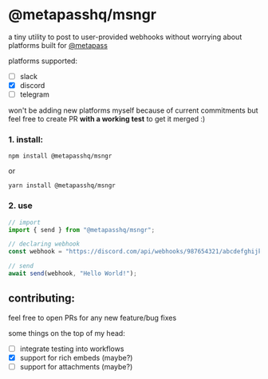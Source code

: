 # @metapasshq/msngr

a tiny utility to post to user-provided webhooks without worrying about platforms built for [@metapass](https://github.com/metapass)

platforms supported:

- [ ] slack
- [x] discord
- [ ] telegram

won't be adding new platforms myself because of current commitments but feel free to create PR **with a working test** to get it merged :)


### 1. install:

```
npm install @metapasshq/msngr
```

or

```
yarn install @metapasshq/msngr
```

### 2. use

```ts
// import
import { send } from "@metapasshq/msngr";

// declaring webhook
const webhook = "https://discord.com/api/webhooks/987654321/abcdefghijklmnopqrstuvwxyz";

// send
await send(webhook, "Hello World!");
```


## contributing:
feel free to open PRs for any new feature/bug fixes

some things on the top of my head:
- [ ] integrate testing into workflows
- [x] support for rich embeds (maybe?)
- [ ] support for attachments (maybe?)